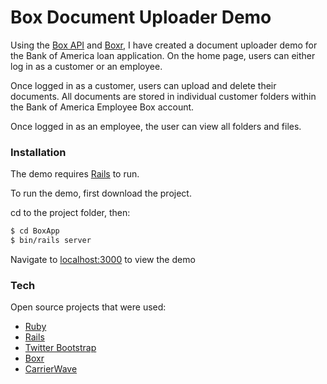 # Box Document Uploader Demo

Using the [Box API](https://docs.box.com/reference) and [Boxr](https://github.com/cburnette/boxr), I have created a document uploader demo for the Bank of America loan application. On the home page, users can either log in as a customer or an employee. 

Once logged in as a customer, users can upload and delete their documents. All documents are stored in individual customer folders within the Bank of America Employee Box account.

Once logged in as an employee, the user can view all folders and files. 

### Installation

The demo requires [Rails](http://railsinstaller.org/en) to run.

To run the demo, first download the project.

cd to the project folder, then:
```sh
$ cd BoxApp
$ bin/rails server
```

Navigate to [localhost:3000](http://localhost:3000/) to view the demo

### Tech

Open source projects that were used:

* [Ruby](https://www.ruby-lang.org/en/downloads/)
* [Rails](http://railsinstaller.org/en) 
* [Twitter Bootstrap](http://getbootstrap.com/getting-started/#download)
* [Boxr](https://github.com/cburnette/boxr)
* [CarrierWave](https://github.com/carrierwaveuploader/carrierwave)